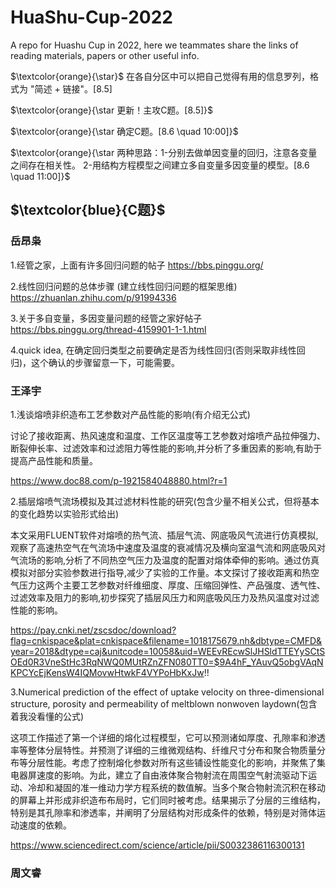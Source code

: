 # HuaShu-Cup-2022
A repo for Huashu Cup in 2022, here we teammates share the links of reading materials, papers or other useful info.

$\textcolor{orange}{\star}$ 在各自分区中可以把自己觉得有用的信息罗列，格式为 "简述 + 链接"。[8.5]

$\textcolor{orange}{\star 更新！主攻C题。[8.5]}$ 

$\textcolor{orange}{\star 确定C题。[8.6 \quad 10:00]}$ 

$\textcolor{orange}{\star 两种思路：1-分别去做单因变量的回归，注意各变量之间存在相关性。 2-用结构方程模型之间建立多自变量多因变量的模型。[8.6 \quad 11:00]}$ 


## $\textcolor{blue}{C题}$
### 岳昂枭
1.经管之家，上面有许多回归问题的帖子 https://bbs.pinggu.org/

2.线性回归问题的总体步骤 (建立线性回归问题的框架思维) https://zhuanlan.zhihu.com/p/91994336

3.关于多自变量，多因变量问题的经管之家好帖子 https://bbs.pinggu.org/thread-4159901-1-1.html

4.quick idea, 在确定回归类型之前要确定是否为线性回归(否则采取非线性回归)，这个确认的步骤留意一下，可能需要。


### 王泽宇
1.浅谈熔喷非织造布工艺参数对产品性能的影响(有介绍无公式)

讨论了接收距离、热风速度和温度、工作区温度等工艺参数对熔喷产品拉伸强力、断裂伸长率、过滤效率和过滤阻力等性能的影响,并分析了多重因素的影响,有助于提高产品性能和质量。

https://www.doc88.com/p-1921584048880.html?r=1

2.插层熔喷气流场模拟及其过滤材料性能的研究(包含少量不相关公式，但将基本的变化趋势以实验形式给出)

本文采用FLUENT软件对熔喷的热气流、插层气流、网底吸风气流进行仿真模拟,观察了高速热空气在气流场中速度及温度的衰减情况及横向室温气流和网底吸风对气流场的影响,分析了不同热空气压力及温度的配置对熔体牵伸的影响。通过仿真模拟对部分实验参数进行指导,减少了实验的工作量。本文探讨了接收距离和热空气压力这两个主要工艺参数对纤维细度、厚度、压缩回弹性、产品强度、透气性、过滤效率及阻力的影响,初步探究了插层风压力和网底吸风压力及热风温度对过滤性能的影响。

https://pay.cnki.net/zscsdoc/download?flag=cnkispace&plat=cnkispace&filename=1018175679.nh&dbtype=CMFD&year=2018&dtype=caj&unitcode=10058&uid=WEEvREcwSlJHSldTTEYySCtSOEd0R3VneStHc3RqNWQ0MUtRZnZFN080TT0=$9A4hF_YAuvQ5obgVAqNKPCYcEjKensW4IQMovwHtwkF4VYPoHbKxJw!!

3.Numerical prediction of the effect of uptake velocity on three-dimensional structure, porosity and permeability of meltblown nonwoven laydown(包含着我没看懂的公式)

这项工作描述了第一个详细的熔化过程模型，它可以预测诸如厚度、孔隙率和渗透率等整体分层特性。并预测了详细的三维微观结构、纤维尺寸分布和聚合物质量分布等分层性能。考虑了控制熔化参数对所有这些铺设性能变化的影响，并聚焦了集电器屏速度的影响。为此，建立了自由液体聚合物射流在周围空气射流驱动下运动、冷却和凝固的准一维动力学方程系统的数值解。当多个聚合物射流沉积在移动的屏幕上并形成非织造布布局时，它们同时被考虑。结果揭示了分层的三维结构，特别是其孔隙率和渗透率，并阐明了分层结构对形成条件的依赖，特别是对筛体运动速度的依赖。

https://www.sciencedirect.com/science/article/pii/S0032386116300131
### 周文睿
